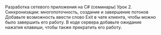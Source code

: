 Разработка сетевого приложения на C# (семинары)
Урок 2. Синхронизации: многопоточность, создание и завершение потоков
Добавьте возможность ввести слово Exit в чате клиента, чтобы можно было завершить его работу. 
В коде сервера добавьте ожидание нажатия клавиши, чтобы также прекратить его работу.
